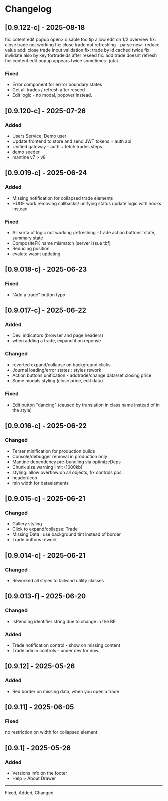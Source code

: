 # Changelog

## [0.9.122-c] - 2025-08-18

fix: cotent edit popup open> disable tooltip
allow edit on 1/2 overview
fix: close trade not working
fix: close trade not refreshing - parse new- reduce value
add: close trade input validation
fix: trade by id cached twice
fix: invlidate also by key fortradeids after reseed
fix: add trade doesnt refresh
fix: content edit popup appears twice sometimes- jotai

### Fixed

- Error component for errror boundary states
- Get all trades / refresh after reseed
- Edit logic - no modal, popover instead.

## [0.9.120-c] - 2025-07-26

### Added

- Users Service, Demo user
- Update frontend to store and send JWT tokens + auth api
- Unified gateway - auth + fetch trades steps
- demo seeder
- mantine v7 > v8

## [0.9.019-c] - 2025-06-24

### Added

- Missing notification for collapsed trade elements
- HUGE work removing callbacks/ unifying status update logic with hooks instead

### Fixed

- All sorta of logic not working /refreshing - trade action buttons' state, summary state
- CompositeFK name mismatch (server issue tbf)
- Reducing position
- evalute wasnt updating

## [0.9.018-c] - 2025-06-23

### Fixed

- "Add a trade" button typo

## [0.9.017-c] - 2025-06-22

### Added

- Dev. indicators (browser and page headers)
- when adding a trade, expand it on reponse

### Changed

- reverted expand/collapse on background clicks
- Journal loading/error states : styles rework
- Action buttons unification - addtrade/change data/set closing price
- Some modals styling (close price, edit data)

### Fixed

- Edit button "dancing" (caused by translation in class name instead of in the style)

## [0.9.016-c] - 2025-06-22

### Changed

- Terser minification for production builds
- Console/debugger removal in production only
- Mantine dependency pre-bundling via optimizeDeps
- Chunk size warning limit (1000kb)
- styling: allow overflow on all objects, fix controls pos.
- header/icon
- min width for dataelements

## [0.9.015-c] - 2025-06-21

### Changed

- Gallery styling
- Click to expand/collapse: Trade
- Missing Data : use background tint instead of border
- Trade buttons rework

## [0.9.014-c] - 2025-06-21

### Changed

- Reworked all styles to tailwind utility classes

## [0.9.013-f] - 2025-06-20

### Changed

- IsPending identifier string due to change in the BE

### Added

- Trade notification control - show on missing content
- Trade admin controls - under dev for now.

## [0.9.12] - 2025-05-26

### Added

- Red border on missing data, when you open a trade

## [0.9.11] - 2025-06-05

### Fixed

no restriction on width for collapsed element

## [0.9.1] - 2025-05-26

### Added

- Versions info on the footer
- Help > About Drawer

---

Fixed, Added, Changed
